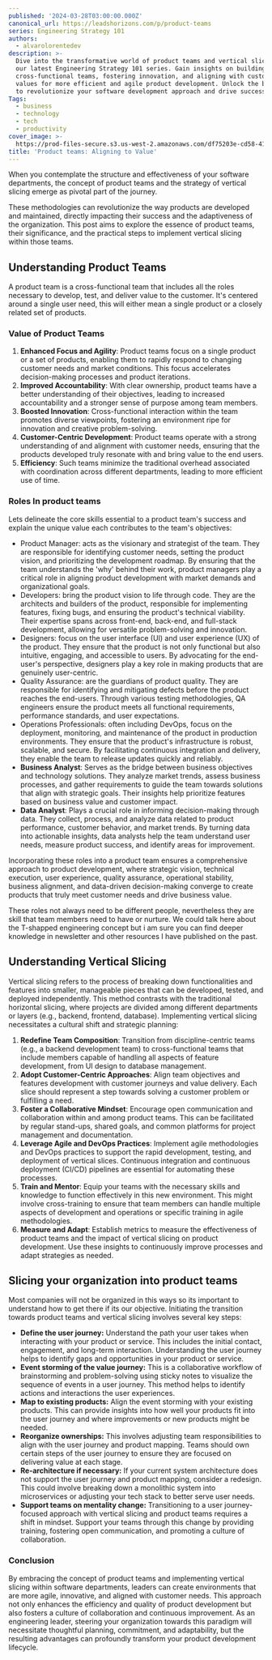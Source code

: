 ```yaml
---
published: '2024-03-28T03:00:00.000Z'
canonical_url: https://leadshorizons.com/p/product-teams
series: Engineering Strategy 101
authors:
  - alvarolorentedev
description: >-
  Dive into the transformative world of product teams and vertical slicing in
  our latest Engineering Strategy 101 series. Gain insights on building
  cross-functional teams, fostering innovation, and aligning with customer
  values for more efficient and agile product development. Unlock the blueprint
  to revolutionize your software development approach and drive success. 
Tags:
  - business
  - technology
  - tech
  - productivity
cover_image: >-
  https://prod-files-secure.s3.us-west-2.amazonaws.com/df75203e-cd58-41eb-8339-d5bf4288eb0e/ebdbc2c6-cb58-4098-9bab-9c1273367c1d/bearly-generated-image-8A4EE7.png?X-Amz-Algorithm=AWS4-HMAC-SHA256&X-Amz-Content-Sha256=UNSIGNED-PAYLOAD&X-Amz-Credential=AKIAT73L2G45HZZMZUHI%2F20240718%2Fus-west-2%2Fs3%2Faws4_request&X-Amz-Date=20240718T120407Z&X-Amz-Expires=3600&X-Amz-Signature=64bb6c7c3db5e9d3c450730de4a18e559252de58578d39405ddf67fac6315677&X-Amz-SignedHeaders=host&x-id=GetObject
title: 'Product teams: Aligning to Value'
---
```


When you contemplate the structure and effectiveness of your software departments, the concept of product teams and the strategy of vertical slicing emerge as pivotal part of the journey. 

These methodologies can revolutionize the way products are developed and maintained, directly impacting their success and the adaptiveness of the organization. This post aims to explore the essence of product teams, their significance, and the practical steps to implement vertical slicing within those teams.


## **Understanding Product Teams**


A product team is a cross-functional team that includes all the roles necessary to develop, test, and deliver value to the customer. It's centered around a single user need, this will either mean a single product or a closely related set of products. 


### **Value of Product Teams**

1. **Enhanced Focus and Agility**: Product teams focus on a single product or a set of products, enabling them to rapidly respond to changing customer needs and market conditions. This focus accelerates decision-making processes and product iterations.
2. **Improved Accountability**: With clear ownership, product teams have a better understanding of their objectives, leading to increased accountability and a stronger sense of purpose among team members.
3. **Boosted Innovation**: Cross-functional interaction within the team promotes diverse viewpoints, fostering an environment ripe for innovation and creative problem-solving.
4. **Customer-Centric Development**: Product teams operate with a strong understanding of and alignment with customer needs, ensuring that the products developed truly resonate with and bring value to the end users.
5. **Efficiency**: Such teams minimize the traditional overhead associated with coordination across different departments, leading to more efficient use of time.

### Roles In product teams


Lets delineate the core skills essential to a product team's success and explain the unique value each contributes to the team's objectives:

- Product Manager: acts as the visionary and strategist of the team. They are responsible for identifying customer needs, setting the product vision, and prioritizing the development roadmap. By ensuring that the team understands the 'why' behind their work, product managers play a critical role in aligning product development with market demands and organizational goals.
- Developers: bring the product vision to life through code. They are the architects and builders of the product, responsible for implementing features, fixing bugs, and ensuring the product's technical viability. Their expertise spans across front-end, back-end, and full-stack development, allowing for versatile problem-solving and innovation.
- Designers:  focus on the user interface (UI) and user experience (UX) of the product. They ensure that the product is not only functional but also intuitive, engaging, and accessible to users. By advocating for the end-user's perspective, designers play a key role in making products that are genuinely user-centric.
- Quality Assurance: are the guardians of product quality. They are responsible for identifying and mitigating defects before the product reaches the end-users. Through various testing methodologies, QA engineers ensure the product meets all functional requirements, performance standards, and user expectations.
- Operations Professionals: often including DevOps, focus on the deployment, monitoring, and maintenance of the product in production environments. They ensure that the product's infrastructure is robust, scalable, and secure. By facilitating continuous integration and delivery, they enable the team to release updates quickly and reliably.
- **Business Analyst**: Serves as the bridge between business objectives and technology solutions. They analyze market trends, assess business processes, and gather requirements to guide the team towards solutions that align with strategic goals. Their insights help prioritize features based on business value and customer impact.
- **Data Analyst**: Plays a crucial role in informing decision-making through data. They collect, process, and analyze data related to product performance, customer behavior, and market trends. By turning data into actionable insights, data analysts help the team understand user needs, measure product success, and identify areas for improvement.

Incorporating these roles into a product team ensures a comprehensive approach to product development, where strategic vision, technical execution, user experience, quality assurance, operational stability, business alignment, and data-driven decision-making converge to create products that truly meet customer needs and drive business value.


These roles not always need to be different people, nevertheless they are skill that team members need to have or nurture. We could talk here about the T-shapped engineering concept but i am sure you can find deeper knowledge in  newsletter and other resources I have published on the past.  


## **Understanding Vertical Slicing**


Vertical slicing refers to the process of breaking down functionalities and features into smaller, manageable pieces that can be developed, tested, and deployed independently. This method contrasts with the traditional horizontal slicing, where projects are divided among different departments or layers (e.g., backend, frontend, database). Implementing vertical slicing necessitates a cultural shift and strategic planning:

1. **Redefine Team Composition**: Transition from discipline-centric teams (e.g., a backend development team) to cross-functional teams that include members capable of handling all aspects of feature development, from UI design to database management.
2. **Adopt Customer-Centric Approaches**: Align team objectives and features development with customer journeys and value delivery. Each slice should represent a step towards solving a customer problem or fulfilling a need.
3. **Foster a Collaborative Mindset**: Encourage open communication and collaboration within and among product teams. This can be facilitated by regular stand-ups, shared goals, and common platforms for project management and documentation.
4. **Leverage Agile and DevOps Practices**: Implement agile methodologies and DevOps practices to support the rapid development, testing, and deployment of vertical slices. Continuous integration and continuous deployment (CI/CD) pipelines are essential for automating these processes.
5. **Train and Mentor**: Equip your teams with the necessary skills and knowledge to function effectively in this new environment. This might involve cross-training to ensure that team members can handle multiple aspects of development and operations or specific training in agile methodologies.
6. **Measure and Adapt**: Establish metrics to measure the effectiveness of product teams and the impact of vertical slicing on product development. Use these insights to continuously improve processes and adapt strategies as needed.

## Slicing your organization into product teams


Most companies will not be organized in this ways so its important to understand how to get there if its our objective. Initiating the transition towards product teams and vertical slicing involves several key steps:

- **Define the user journey:** Understand the path your user takes when interacting with your product or service. This includes the initial contact, engagement, and long-term interaction. Understanding the user journey helps to identify gaps and opportunities in your product or service.
- **Event storming of the value journey:** This is a collaborative workflow of brainstorming and problem-solving using sticky notes to visualize the sequence of events in a user journey. This method helps to identify actions and interactions the user experiences.
- **Map to existing products:** Align the event storming with your existing products. This can provide insights into how well your products fit into the user journey and where improvements or new products might be needed.
- **Reorganize ownerships:** This involves adjusting team responsibilities to align with the user journey and product mapping. Teams should own certain steps of the user journey to ensure they are focused on delivering value at each stage.
- **Re-architecture if necessary:** If your current system architecture does not support the user journey and product mapping, consider a redesign. This could involve breaking down a monolithic system into microservices or adjusting your tech stack to better serve user needs.
- **Support teams on mentality change:** Transitioning to a user journey-focused approach with vertical slicing and product teams requires a shift in mindset. Support your teams through this change by providing training, fostering open communication, and promoting a culture of collaboration.

### **Conclusion**


By embracing the concept of product teams and implementing vertical slicing within software departments, leaders can create environments that are more agile, innovative, and aligned with customer needs. This approach not only enhances the efficiency and quality of product development but also fosters a culture of collaboration and continuous improvement. As an engineering leader, steering your organization towards this paradigm will necessitate thoughtful planning, commitment, and adaptability, but the resulting advantages can profoundly transform your product development lifecycle.


